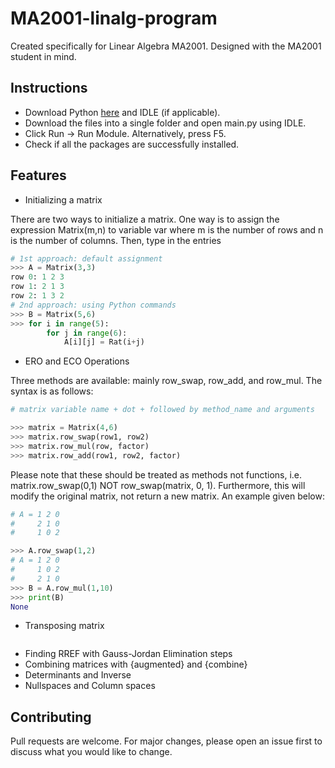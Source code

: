 # MA2001-linalg-program
Created specifically for Linear Algebra MA2001. Designed with the MA2001 student in mind.

## Instructions
- Download Python [here](https://www.python.org/downloads/) and IDLE (if applicable).
- Download the files into a single folder and open main.py using IDLE.
- Click Run -> Run Module. Alternatively, press F5.
- Check if all the packages are successfully installed.

## Features
- Initializing a matrix

There are two ways to initialize a matrix. One way is to assign the expression Matrix(m,n) to variable var where m is the number of rows and n is the number of columns. Then, type in the entries
```python
# 1st approach: default assignment 
>>> A = Matrix(3,3)
row 0: 1 2 3
row 1: 2 1 3
row 2: 1 3 2
# 2nd approach: using Python commands
>>> B = Matrix(5,6)
>>> for i in range(5):
        for j in range(6):
            A[i][j] = Rat(i+j)
```
- ERO and ECO Operations

Three methods are available: mainly row_swap, row_add, and row_mul. The syntax is as follows:
```python
# matrix variable name + dot + followed by method_name and arguments

>>> matrix = Matrix(4,6)
>>> matrix.row_swap(row1, row2)
>>> matrix.row_mul(row, factor)
>>> matrix.row_add(row1, row2, factor)
```
Please note that these should be treated as methods not functions, i.e. matrix.row_swap(0,1) NOT row_swap(matrix, 0, 1). Furthermore, this will modify the original matrix, not return a new matrix. An example given below:
```python
# A = 1 2 0
#     2 1 0
#     1 0 2

>>> A.row_swap(1,2)
# A = 1 2 0
#     1 0 2
#     2 1 0
>>> B = A.row_mul(1,10)
>>> print(B)
None

```
- Transposing matrix
```python

```
- Finding RREF with Gauss-Jordan Elimination steps
- Combining matrices with {augmented} and {combine}
- Determinants and Inverse
- Nullspaces and Column spaces

## Contributing
Pull requests are welcome. For major changes, please open an issue first to discuss what you would like to change.
